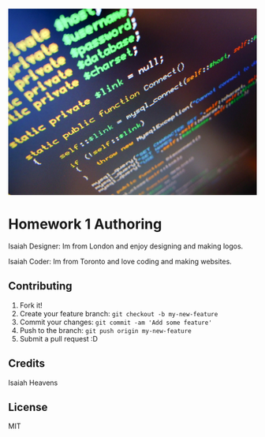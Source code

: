 ![code screen](images/code.jpg "picture of code")

# Homework 1 Authoring

Isaiah Designer: Im from London and enjoy designing and making logos.

Isaiah Coder: Im from Toronto and love coding and making websites.

## Contributing

1. Fork it!
2. Create your feature branch: `git checkout -b my-new-feature`
3. Commit your changes: `git commit -am 'Add some feature'`
4. Push to the branch: `git push origin my-new-feature`
5. Submit a pull request :D


## Credits

Isaiah Heavens

## License

MIT
